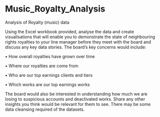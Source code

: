 # Music_Royalty_Analysis
Analysis of Royalty (music) data

Using the Excel workbook provided, analyse the data and create visualisations that will enable you to demonstrate the state of neighbouring rights royalties to your line manager before they meet with the board and discuss any key data stories. The board’s key concerns would include:

•	How overall royalties have grown over time

•	Where our royalties are come from

•	Who are our top earnings clients and tiers

•	Which works are our top earnings works

The board would also be interested in understanding how much we are losing to suspicious accounts and deactivated works. Share any other insights you think would be relevant for them to see. There may be some data cleansing required of the datasets. 
